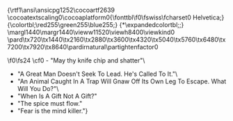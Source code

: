 {\rtf1\ansi\ansicpg1252\cocoartf2639
\cocoatextscaling0\cocoaplatform0{\fonttbl\f0\fswiss\fcharset0 Helvetica;}
{\colortbl;\red255\green255\blue255;}
{\*\expandedcolortbl;;}
\margl1440\margr1440\vieww11520\viewh8400\viewkind0
\pard\tx720\tx1440\tx2160\tx2880\tx3600\tx4320\tx5040\tx5760\tx6480\tx7200\tx7920\tx8640\pardirnatural\partightenfactor0

\f0\fs24 \cf0 - "May thy knife chip and shatter"\
- "A Great Man Doesn't Seek To Lead. He's Called To It."\
- "An Animal Caught In A Trap Will Gnaw Off Its Own Leg To Escape. What Will You Do?"\
- "When Is A Gift Not A Gift?"
- "The spice must flow."
- "Fear is the mind killer."}